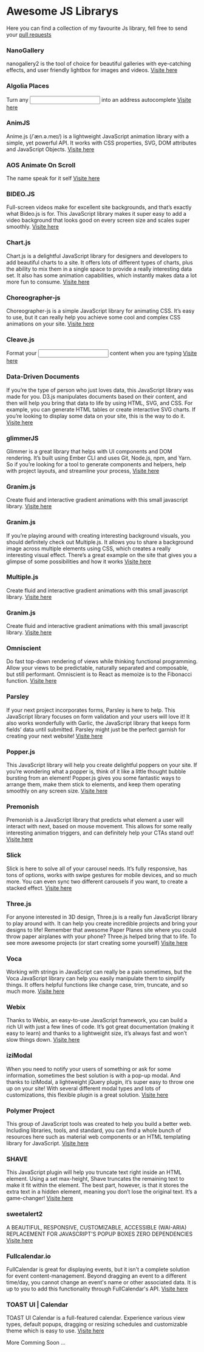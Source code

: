 # Awesome JS Librarys
Here you can find a collection of my favourite Js library, 
fell free to send your [pull requests](https://github.com/IlyasDiker/awesome-js-library/pulls)

### NanoGallery
nanogallery2 is the tool of choice for beautiful galleries with eye-catching effects, and user friendly lightbox for images and videos.
[Visite here](https://nanogallery2.nanostudio.org/)

### Algolia Places
Turn any <input> into an address autocomplete
[Visite here](https://community.algolia.com/places/)

### AnimJS
Anime.js (/ˈæn.ə.meɪ/) is a lightweight JavaScript animation library with a simple, yet powerful API.
It works with CSS properties, SVG, DOM attributes and JavaScript Objects.
[Visite here](https://animejs.com/)

### AOS Animate On Scroll
The name speak for it self
[Visite here](https://michalsnik.github.io/aos/)

### BIDEO.JS
Full-screen videos make for excellent site backgrounds, and that’s exactly what Bideo.js is for. This JavaScript library makes it super easy to add a video background that looks good on every screen size and scales super smoothly.
[Visite here](https://rishabhp.github.io/bideo.js/)

### Chart.js
Chart.js is a delightful JavaScript library for designers and developers to add beautiful charts to a site. It offers lots of different types of charts, plus the ability to mix them in a single space to provide a really interesting data set. It also has some animation capabilities, which instantly makes data a lot more fun to consume.
[Visite here](https://www.chartjs.org/)

### Choreographer-js
Choreographer-js is a simple JavaScript library for animating CSS. It’s easy to use, but it can really help you achieve some cool and complex CSS animations on your site.
[Visite here](https://github.com/christinecha/choreographer-js)

### Cleave.js
Format your <input/> content when you are typing
[Visite here](https://nosir.github.io/cleave.js/)

### Data-Driven Documents
If you’re the type of person who just loves data, this JavaScript library was made for you. D3.js manipulates documents based on their content, and then will help you bring that data to life by using HTML, SVG, and CSS. For example, you can generate HTML tables or create interactive SVG charts. If you’re looking to display some data on your site, this is the way to do it.
[Visite here](https://d3js.org/)

### glimmerJS
Glimmer is a great library that helps with UI components and DOM rendering. It’s built using Ember CLI and uses Git, Node.js, npm, and Yarn. So if you’re looking for a tool to generate components and helpers, help with project layouts, and streamline your process,
[Visite here](https://glimmerjs.com/)

### Granim.js
Create fluid and interactive gradient animations
with this small javascript library.
[Visite here](https://sarcadass.github.io/granim.js/)

### Granim.js
If you’re playing around with creating interesting background visuals, you should definitely check out Multiple.js. It allows you to share a background image across multiple elements using CSS, which creates a really interesting visual effect. There’s a great example on the site that gives you a glimpse of some possibilities and how it works
[Visite here](https://sarcadass.github.io/granim.js/)

### Multiple.js
Create fluid and interactive gradient animations
with this small javascript library.
[Visite here](https://multiple.js.org/)

### Granim.js
Create fluid and interactive gradient animations
with this small javascript library.
[Visite here](https://sarcadass.github.io/granim.js/)

### Omniscient
Do fast top-down rendering of views while thinking functional programming. 
Allow your views to be predictable, naturally separated and composable, but still performant.
Omniscient is to React as memoize is to the Fibonacci function.
[Visite here](https://omniscientjs.github.io/)

### Parsley
If your next project incorporates forms, Parsley is here to help. This JavaScript library focuses on form validation and your users will love it! It also works wonderfully with Garlic, the JavaScript library that keeps form fields’ data until submitted. Parsley might just be the perfect garnish for creating your next website!
[Visite here](http://parsleyjs.org/)

### Popper.js
This JavaScript library will help you create delightful poppers on your site. If you’re wondering what a popper is, think of it like a little thought bubble bursting from an element! Popper.js gives you some fantastic ways to arrange them, make them stick to elements, and keep them operating smoothly on any screen size.
[Visite here](https://popper.js.org/)

### Premonish
Premonish is a JavaScript library that predicts what element a user will interact with next, based on mouse movement. This allows for some really interesting animation triggers, and can definitely help your CTAs stand out!
[Visite here](https://mathisonian.github.io/premonish/)

### Slick
Slick is here to solve all of your carousel needs. It’s fully responsive, has tons of options, works with swipe gestures for mobile devices, and so much more. You can even sync two different carousels if you want, to create a stacked effect.
[Visite here](https://kenwheeler.github.io/slick/)

### Three.js
For anyone interested in 3D design, Three.js is a really fun JavaScript library to play around with. It can help you create incredible projects and bring your designs to life! Remember that awesome Paper Planes site where you could throw paper airplanes with your phone? Three.js helped bring that to life. To see more awesome projects (or start creating some yourself)
[Visite here](https://threejs.org/)

### Voca
Working with strings in JavaScript can really be a pain sometimes, but the Voca JavaScript library can help you easily manipulate them to simplify things. It offers helpful functions like change case, trim, truncate, and so much more.
[Visite here](https://vocajs.com/)

### Webix
Thanks to Webix, an easy-to-use JavaScript framework, you can build a rich UI with just a few lines of code. It’s got great documentation (making it easy to learn) and thanks to a lightweight size, it’s always fast and won’t slow things down.
[Visite here](https://webix.com/)

### iziModal
When you need to notify your users of something or ask for some information, sometimes the best solution is with a pop-up modal. And thanks to iziModal, a lightweight jQuery plugin, it’s super easy to throw one up on your site! With several different modal types and lots of customizations, this flexible plugin is a great solution. 
[Visite here](https://izimodal.marcelodolza.com/)

### Polymer Project
This group of JavaScript tools was created to help you build a better web. Including libraries, tools, and standard, you can find a whole bunch of resources here such as material web components or an HTML templating library for JavaScript.
[Visite here](https://www.polymer-project.org/)

### SHAVE
This JavaScript plugin will help you truncate text right inside an HTML element. Using a set max-height, Shave truncates the remaining text to make it fit within the element. The best part, however, is that it stores the extra text in a hidden <span> element, meaning you don’t lose the original text. It’s a game-changer!
[Visite here](https://dollarshaveclub.github.io/shave/)

### sweetalert2
A BEAUTIFUL, RESPONSIVE, CUSTOMIZABLE, ACCESSIBLE (WAI-ARIA) REPLACEMENT FOR JAVASCRIPT'S POPUP BOXES
ZERO DEPENDENCIES
[Visite here](https://sweetalert2.github.io/)

### Fullcalendar.io
FullCalendar is great for displaying events, but it isn't a complete solution for event content-management. Beyond dragging an event to a different time/day, you cannot change an event's name or other associated data. It is up to you to add this functionality through FullCalendar's API.
[Visite here](https://fullcalendar.io/)

### TOAST UI | Calendar
TOAST UI Calendar is a full-featured calendar. Experience various view types, default popups, dragging or resizing schedules and customizable theme which is easy to use.
[Visite here](https://ui.toast.com/tui-calendar/)


More Comming Soon ...
